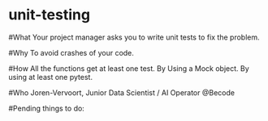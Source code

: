 # unit-testing

#What
Your project manager asks you to write unit tests to fix the problem.

#Why
To avoid crashes of your code.

#How
All the functions get at least one test.
By Using a Mock object.
By using at least one pytest.

#Who
Joren-Vervoort, Junior Data Scientist / AI Operator @Becode

#Pending things to do:

